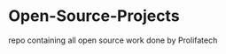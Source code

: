 Open-Source-Projects
====================

repo containing all open source work done by Prolifatech
